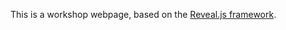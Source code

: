This is a workshop webpage, based on the [Reveal.js framework](https://github.com/hakimel/reveal.js).
